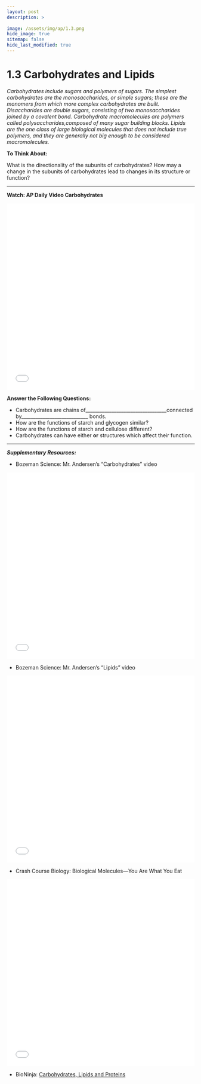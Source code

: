 ```yaml
---
layout: post
description: >
  
image: /assets/img/ap/1.3.png
hide_image: true
sitemap: false
hide_last_modified: true
---
```


# 1.3 Carbohydrates and Lipids

*Carbohydrates include sugars and polymers of sugars. The simplest carbohydrates are the monosaccharides, or simple sugars; these are the monomers from which more complex carbohydrates are built. Disaccharides are double sugars, consisting of two monosaccharides joined by a covalent bond. Carbohydrate macromolecules are polymers called polysaccharides,composed of many sugar building blocks. Lipids are the one class of large biological molecules that does not include true polymers, and they are generally not big enough to be considered macromolecules.*

**To Think About:** 

What is the directionality of the subunits of carbohydrates?  How may a change in the subunits of carbohydrates lead to changes in its structure or function?

---

**Watch: AP Daily Video Carbohydrates**

<iframe src="//player.bilibili.com/player.html?isOutside=true&aid=762646093&bvid=BV1964y1a7Xj&cid=399069024&p=7&high_quality=1&danmaku=0&autoplay=0" allowfullscreen="allowfullscreen" width="100%" height="500" scrolling="no" frameborder="0" sandbox="allow-top-navigation allow-same-origin allow-forms allow-scripts"></iframe>

**Answer the Following Questions:**

- Carbohydrates are chains of__________________________________connected by____________________________ bonds.
- How are the functions of starch and glycogen similar?
- How are the functions of starch and cellulose different?
- Carbohydrates can have either ________________________or________________________ structures which affect their function.

---

***Supplementary Resources:*** 

- Bozeman Science: Mr. Andersen’s “Carbohydrates” video

<iframe src="//player.bilibili.com/player.html?isOutside=true&aid=112808071004831&bvid=BV1tm8JeqEqS&cid=500001619651944&p=1&high_quality=1&danmaku=0&autoplay=0" allowfullscreen="allowfullscreen" width="100%" height="500" scrolling="no" frameborder="0" sandbox="allow-top-navigation allow-same-origin allow-forms allow-scripts"></iframe>

- Bozeman Science: Mr. Andersen’s “Lipids” video

<iframe src="//player.bilibili.com/player.html?isOutside=true&aid=112808071072428&bvid=BV1mm8JeqEhJ&cid=500001619651863&p=1&high_quality=1&danmaku=0&autoplay=0" allowfullscreen="allowfullscreen" width="100%" height="500" scrolling="no" frameborder="0" sandbox="allow-top-navigation allow-same-origin allow-forms allow-scripts"></iframe>

- Crash Course Biology: Biological Molecules—You Are What You Eat

<iframe src="//player.bilibili.com/player.html?isOutside=true&aid=112808071007421&bvid=BV14m8JeqEeq&cid=500001619652422&p=1&high_quality=1&danmaku=0&autoplay=0" allowfullscreen="allowfullscreen" width="100%" height="500" scrolling="no" frameborder="0" sandbox="allow-top-navigation allow-same-origin allow-forms allow-scripts"></iframe>

- BioNinja: [Carbohydrates, Lipids and Proteins](https://www.ib.bioninja.com.au/standard-level/topic-3-chemicals-of-life/32-carbohydrates-lipids-and.html)